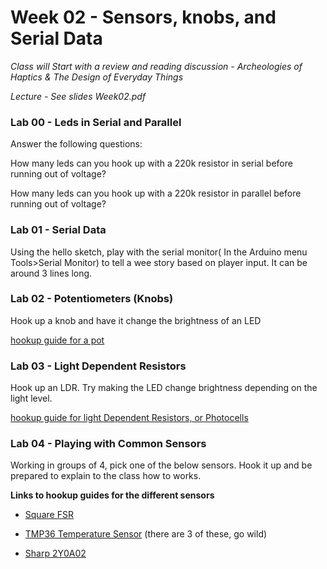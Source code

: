 

# Week 02 - Sensors, knobs, and Serial Data 

*Class will Start with a review and reading discussion - Archeologies of Haptics & The Design of Everyday Things*

*Lecture - See slides Week02.pdf* 
### Lab 00 - Leds in Serial and Parallel 

Answer the following questions: 

How many leds can you hook up with a 220k resistor in serial before running out of voltage? 

How many leds can you hook up with a 220k resistor in parallel before running out of voltage? 
  
### Lab 01 - Serial Data
Using the hello sketch, play with the serial monitor( In the Arduino menu Tools>Serial Monitor) to tell a wee story based on player input. It can be around 3 lines long.  

### Lab 02 - Potentiometers (Knobs) 
 
Hook up a knob and have it change the brightness of an LED 

[hookup guide for a pot](https://www.arduino.cc/en/tutorial/potentiometer)

### Lab 03 - Light Dependent Resistors 
Hook up an LDR. Try making the LED change brightness depending on the light level.

[hookup guide for light Dependent Resistors, or Photocells](https://learn.sparkfun.com/tutorials/photocell-hookup-guide/all) 
 

### Lab 04 - Playing with Common Sensors  

Working in groups of 4, pick one of the below sensors. Hook it up and be prepared to explain to the class how to works. 

**Links to hookup guides for the different sensors**

* [Square FSR](https://learn.sparkfun.com/tutorials/force-sensitive-resistor-hookup-guide/all) 

* [TMP36 Temperature Sensor](https://learn.adafruit.com/tmp36-temperature-sensor/using-a-temp-sensor) (there are 3 of these, go wild)

* [Sharp 2Y0A02](https://www.makerguides.com/sharp-gp2y0a21yk0f-ir-distance-sensor-arduino-tutorial/)  
   


